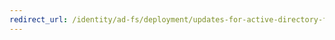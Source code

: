 ```yaml
---
redirect_url: /identity/ad-fs/deployment/updates-for-active-directory-federation-services-ad-fs
---
```

